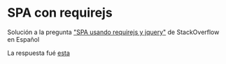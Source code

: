 # SPA con requirejs

Solución a la pregunta ["SPA usando requirejs y jquery"](http://es.stackoverflow.com/q/3766/602) de StackOverflow en Español 

La respuesta fué [esta](http://es.stackoverflow.com/a/3774/602)